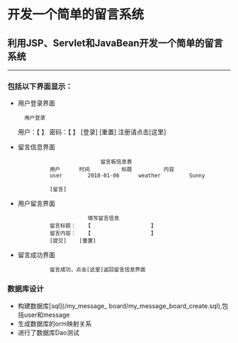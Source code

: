 # 开发一个简单的留言系统

## 利用JSP、Servlet和JavaBean开发一个简单的留言系统
----
### 包括以下界面显示：


* 用户登录界面
    
		用户登录
	用户：【		】
	密码：【		】
	[登录]	[重置]
	注册请点击[这里]
	 
* 留言信息界面

								留言板信息表
				用户		时间			标题			内容
				user		2018-01-06		weather			Sunny
				
				[留言]

* 用户留言界面

							填写留言信息
				留言标题：	【					】
				留言内容：	【					】
				[提交]	[重置]

* 留言成功界面

				留言成功，点击[这里]返回留言信息界面
				
### 数据库设计
*	构建数据库[sql](/my_message_ board/my_message_board_create.sql),包括user和message
*	生成数据库的orm映射关系
*	进行了数据库Dao测试	

